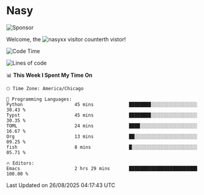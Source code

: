 # Nasy

<!--
<p align="center">
<img height="200" src="https://github-readme-stats.vercel.app/api?username=nasyxx&count_private=true&show_icons=true&theme=dracula&include_all_commits=true"/>
<img height="200" src="https://github-readme-stats.vercel.app/api/top-langs/?username=nasyxx&theme=dracula&hide=html,jupyter+notebook&count_private=true&show_icons=true"/>
</p>

  
----------------
-->

![Sponsor](https://img.shields.io/static/v1.svg?label=Sponsor&message=%E2%9D%A4&logo=GitHub&style=flat&color=pink)
 
Welcome, the ![nasyxx visitor counter](https://count.getloli.com/get/@nasyxx?theme=rule34)th vistor!
 
<!--START_SECTION:waka-->
![Code Time](http://img.shields.io/badge/Code%20Time-4%2C752%20hrs%2053%20mins-blue)

![Lines of code](https://img.shields.io/badge/From%20Hello%20World%20I%27ve%20Written-6.3%20million%20lines%20of%20code-blue)

📊 **This Week I Spent My Time On** 

```text
🕑︎ Time Zone: America/Chicago

💬 Programming Languages: 
Python                   45 mins             ████████░░░░░░░░░░░░░░░░░   30.43 % 
Typst                    45 mins             ████████░░░░░░░░░░░░░░░░░   30.35 % 
TOML                     24 mins             ████░░░░░░░░░░░░░░░░░░░░░   16.67 % 
Org                      13 mins             ██░░░░░░░░░░░░░░░░░░░░░░░   09.25 % 
fish                     8 mins              █░░░░░░░░░░░░░░░░░░░░░░░░   05.71 % 

🔥 Editors: 
Emacs                    2 hrs 29 mins       █████████████████████████   100.00 % 
```


 Last Updated on 26/08/2025 04:17:43 UTC
<!--END_SECTION:waka-->

<!-- ![visitors](https://visitor-badge.laobi.icu/badge?page_id=nasyxx.nasyxx) -->
